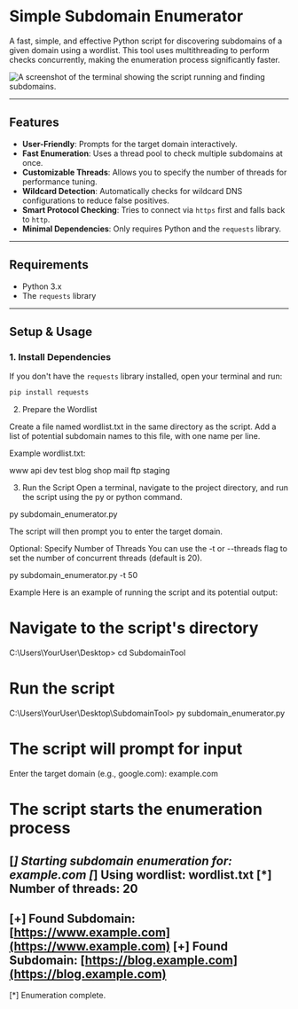# Simple Subdomain Enumerator

A fast, simple, and effective Python script for discovering subdomains of a given domain using a wordlist. This tool uses multithreading to perform checks concurrently, making the enumeration process significantly faster.

![A screenshot of the terminal showing the script running and finding subdomains.](https://i.imgur.com/b0yCg1L.png)

---

## Features

-   **User-Friendly**: Prompts for the target domain interactively.
-   **Fast Enumeration**: Uses a thread pool to check multiple subdomains at once.
-   **Customizable Threads**: Allows you to specify the number of threads for performance tuning.
-   **Wildcard Detection**: Automatically checks for wildcard DNS configurations to reduce false positives.
-   **Smart Protocol Checking**: Tries to connect via `https` first and falls back to `http`.
-   **Minimal Dependencies**: Only requires Python and the `requests` library.

---

## Requirements

-   Python 3.x
-   The `requests` library

---

## Setup & Usage

### 1. Install Dependencies

If you don't have the `requests` library installed, open your terminal and run:

```bash
pip install requests
```

2. Prepare the Wordlist

Create a file named wordlist.txt in the same directory as the script. Add a list of potential subdomain names to this file, with one name per line.

Example wordlist.txt:

www
api
dev
test
blog
shop
mail
ftp
staging

3. Run the Script
Open a terminal, navigate to the project directory, and run the script using the py or python command.

py subdomain_enumerator.py

The script will then prompt you to enter the target domain.

Optional: Specify Number of Threads
You can use the -t or --threads flag to set the number of concurrent threads (default is 20).

py subdomain_enumerator.py -t 50

Example
Here is an example of running the script and its potential output:

# Navigate to the script's directory
C:\Users\YourUser\Desktop> cd SubdomainTool

# Run the script
C:\Users\YourUser\Desktop\SubdomainTool> py subdomain_enumerator.py

# The script will prompt for input
Enter the target domain (e.g., google.com): example.com

# The script starts the enumeration process
[*] Starting subdomain enumeration for: example.com
[*] Using wordlist: wordlist.txt
[*] Number of threads: 20
--------------------------------------------------
[+] Found Subdomain: [https://www.example.com](https://www.example.com)
[+] Found Subdomain: [https://blog.example.com](https://blog.example.com)
--------------------------------------------------
[*] Enumeration complete.
